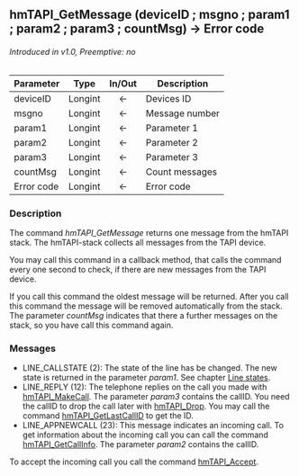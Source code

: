 ## hmTAPI_GetMessage (deviceID ; msgno ; param1 ; param2 ; param3 ; countMsg) → Error code
###### Introduced in v1.0, Preemptive: no

|Parameter|Type|In/Out|Description
|---|---|:---:|---
|deviceID|Longint|←|Devices ID
|msgno|Longint|←|Message number
|param1|Longint|←|Parameter 1
|param2|Longint|←|Parameter 2
|param3|Longint|←|Parameter 3
|countMsg|Longint|←|Count messages
|Error code|Longint|←|Error code

### Description
The command *hmTAPI_GetMessage* returns one message from the hmTAPI stack. The hmTAPI-stack collects all messages from the TAPI device.

You may call this command in a callback method, that calls the command every one second to check, if there are new messages from the TAPI device.

If you call this command the oldest message will be returned. After you call this command the message will be removed automatically from the stack. The parameter *countMsg* indicates that there a further messages on the stack, so you have call this command again.

### Messages
- LINE_CALLSTATE (2): The state of the line has be changed. The new state is returned in the parameter *param1*. See chapter [Line states](LineStates.md).
- LINE_REPLY (12): The telephone replies on the call you made with [hmTAPI_MakeCall](hmTAPI_MakeCall.md). The parameter *param3* contains the callID. You need the callID to drop the call later with [hmTAPI_Drop](hmTAPI_Drop.md). You may call the command [hmTAPI_GetLastCallID](hmTAPI_GetLastCallID.md) to get the ID.
- LINE_APPNEWCALL (23): This message indicates an incoming call. To get information about the incoming call you can call the command [hmTAPI_GetCallInfo](hmTAPI_GetCallInfo.md). The parameter *param2* contains the callID.

To accept the incoming call you call the command [hmTAPI_Accept](hmTAPI_Accept.md).
